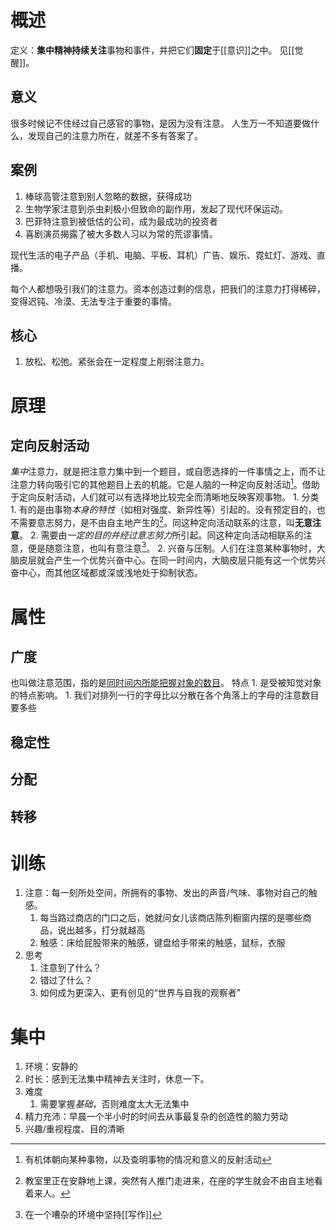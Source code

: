 # 概述
定义：**集中精神持续关注**事物和事件，并把它们**固定**于[[意识]]之中。
见[[觉醒]]。
## 意义
很多时候记不住经过自己感官的事物，是因为没有注意。
人生万一不知道要做什么，发现自己的注意力所在，就差不多有答案了。
## 案例
1. 棒球高管注意到别人忽略的数据，获得成功
2. 生物学家注意到杀虫刹极小但致命的副作用，发起了现代环保运动。
3. 巴菲特注意到被低估的公司，成为最成功的投资者
4. 喜剧演员揭露了被大多数人习以为常的荒谬事情。

现代生活的电子产品（手机、电脑、平板、耳机）广告、娱乐、霓虹灯、游戏、直播。

每个人都想吸引我们的注意力。资本创造过剩的信息，把我们的注意力打得稀碎，变得迟钝、冷漠、无法专注于重要的事情。
## 核心
1. 放松、松弛。紧张会在一定程度上削弱注意力。
# 原理
## 定向反射活动
*集中*注意力，就是把注意力集中到一个题目，或自愿选择的一件事情之上，而不让注意力转向吸引它的其他题目上去的机能。它是人脑的一种定向反射活动[^1]。借助于定向反射活动，人们就可以有选择地比较完全而清晰地反映客观事物。
	1. 分类
		1. 有的是由事物*本身的特性*（如相对强度、新异性等）引起的。没有预定目的，也不需要意志努力，是不由自主地产生的[^2]。同这种定向活动联系的注意，叫**无意注意**。
		2. 需要由*一定的目的并经过意志努力*所引起。同这种定向活动相联系的注意，便是随意注意，也叫有意注意[^3]。
	2. 兴奋与压制。人们在注意某种事物时，大脑皮层就会产生一个优势兴奋中心。在同一时间内，大脑皮层只能有这一个优势兴奋中心，而其他区域都或深或浅地处于抑制状态。
# 属性
## 广度
也叫做注意范围，指的是<u>同时间内所能把握对象的数目</u>。
特点
	1. 是受被知觉对象的特点影响。
		1. 我们对排列一行的字母比以分散在各个角落上的字母的注意数目要多些
## 稳定性
## 分配
## 转移
# 训练
1. 注意：每一刻所处空间，所拥有的事物、发出的声音/气味、事物对自己的触感。
	1. 每当路过商店的门口之后，她就问女儿该商店陈列橱窗内摆的是哪些商品，说出越多，打分就越高
	2. 触感：床给屁股带来的触感，键盘给手带来的触感，鼠标，衣服
2. 思考
	1. 注意到了什么？
	2. 错过了什么？
	3. 如何成为更深入、更有创见的“世界与自我的观察者”
# 集中
1. 环境：安静的
2. 时长：感到无法集中精神去关注时，休息一下。
3. 难度
	1. 需要掌握*基础*，否则难度太大无法集中
4. 精力充沛：早晨一个半小时的时间去从事最复杂的创造性的脑力劳动
5. 兴趣/重视程度、目的清晰


[^1]: 有机体朝向某种事物，以及查明事物的情况和意义的反射活动
[^2]: 教室里正在安静地上课，突然有人推门走进来，在座的学生就会不由自主地看着来人。
[^3]: 在一个嘈杂的环境中坚持[[写作]] 